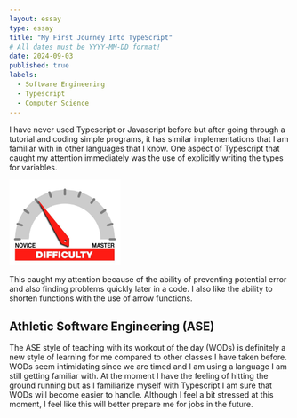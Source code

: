 ```yaml
---
layout: essay
type: essay
title: "My First Journey Into TypeScript"
# All dates must be YYYY-MM-DD format!
date: 2024-09-03
published: true
labels:
  - Software Engineering
  - Typescript
  - Computer Science
---
```


I have never used Typescript or Javascript before but after going through a tutorial and coding simple programs, it has similar implementations that I am familiar with in other languages that I know. One aspect of Typescript that caught my attention immediately was the use of explicitly writing the types for variables. 


<img width="200px" class="rounded float-start pe-4" src="../img/difficulty/degree_difficulty.jpg">


This caught my attention because of the ability of preventing potential error and also finding problems quickly later in a code. I also like the ability to shorten functions with the use of arrow functions. 

## Athletic Software Engineering (ASE)

The ASE style of teaching with its workout of the day (WODs) is definitely a new style of learning for me compared to other classes I have taken before. WODs seem intimidating since we are timed and I am using a language I am still getting familiar with. At the moment I have the feeling of hitting the ground running but as I familiarize myself with Typescript  I am sure that WODs will become easier to handle. Although I feel a bit stressed at this moment, I feel like this will better prepare me for jobs in the future.
